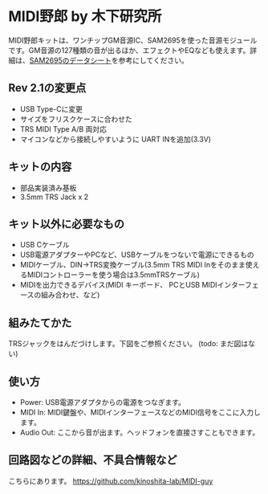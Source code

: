 # MIDI野郎 by 木下研究所

MIDI野郎キットは、ワンチップGM音源IC、SAM2695を使った音源モジュールです。GM音源の127種類の音が出るほか、エフェクトやEQなども使えます。詳細は、[SAM2695のデータシート](https://www.dream.fr/pdf/Serie2000/SAM_Datasheets/SAM2695.pdf)を参考にしてください。

## Rev 2.1の変更点

- USB Type-Cに変更
- サイズをフリスクケースに合わせた
- TRS MIDI Type A/B 両対応
- マイコンなどから接続しやすいように UART INを追加(3.3V)

## キットの内容

- 部品実装済み基板
- 3.5mm TRS Jack x 2

## キット以外に必要なもの

- USB Cケーブル
- USB電源アダプターやPCなど、USBケーブルをつないで電源にできるもの
- MIDIケーブル、DIN->TRS変換ケーブル(3.5mm TRS MIDI Inをそのまま使えるMIDIコントローラーを使う場合は3.5mmTRSケーブル)
- MIDIを出力できるデバイス(MIDI キーボード、 PCとUSB MIDIインターフェースの組み合わせ、など)

## 組みたてかた

TRSジャックをはんだづけします。下図をご参照ください。
(todo: まだ図はない)

## 使い方

- Power: USB電源アダプタからの電源をつなぎます。
- MIDI In: MIDI鍵盤や、MIDIインターフェースなどのMIDI信号をここに入力します。
- Audio Out: ここから音が出ます。ヘッドフォンを直接さすこともできます。

## 回路図などの詳細、不具合情報など

こちらにあります。
<https://github.com/kinoshita-lab/MIDI-guy>
